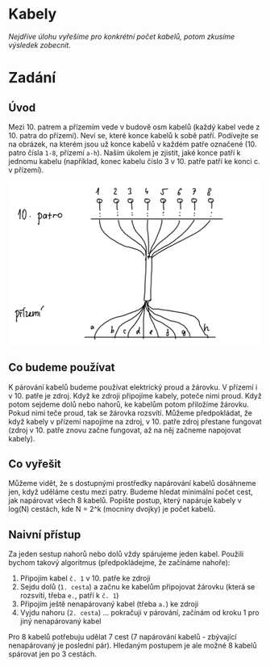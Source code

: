 # Kabely

*Nejdříve úlohu vyřešíme pro konkrétní počet kabelů, potom zkusíme výsledek zobecnit.*

# Zadání

## Úvod

Mezi 10. patrem a přízemím vede v budově osm kabelů (každý kabel vede z 10. patra do přízemí). Neví se, které konce kabelů k sobě patří. Podívejte se na obrázek, na kterém jsou už konce kabelů v každém patře označené (10. patro čísla `1-8`, přízemí `a-h`). Naším úkolem je zjistit, jaké konce patří k jednomu kabelu (například, konec kabelu číslo 3 v 10. patře patří ke konci c. v přízemí). 

![Příklad označení konců kabelů](cables.png)

## Co budeme používat

K párování kabelů budeme používat elektrický proud a žárovku. V přízemí i v 10. patře je zdroj. Když ke zdroji připojíme kabely, poteče nimi proud. Když potom sejdeme dolů nebo nahorů, ke kabelům potom přiložíme žárovku. Pokud nimi teče proud, tak se žárovka rozsvítí. Můžeme předpokládat, že když kabely v přízemí napojíme na zdroj, v 10. patře zdroj přestane fungovat (zdroj v 10. patře znovu začne fungovat, až na něj začneme napojovat kabely).

## Co vyřešit

Můžeme vidět, že s dostupnými prostředky napárování kabelů dosáhneme jen, když uděláme cestu mezi patry. Budeme hledat minimální počet cest, jak napárovat všech 8 kabelů. Popište postup, který napáruje kabely v log(N) cestách, kde N = 2^k (mocniny dvojky) je počet kabelů.

## Naivní přístup

Za jeden sestup nahorů nebo dolů vždy spárujeme jeden kabel. Použili bychom takový algoritmus (předpokládejme, že začínáme nahoře):

1. Připojím kabel `č. 1` v 10. patře ke zdroji
2. Sejdu dolů (`1. cesta`) a začnu ke kabelům připojovat žárovku (která se rozsvítí, třeba `e.`, patří k `č. 1`)
3. Připojím ještě nenapárovaný kabel (třeba `a.`) ke zdroji
4. Vyjdu nahoru (`2. cesta`) ... pokračuji v párování, začínám od kroku 1 pro jiný nenapárovaný kabel

Pro 8 kabelů potřebuju udělat 7 cest (7 napárování kabelů - zbývající nenapárovaný je poslední pár). Hledaným postupem je ale možné 8 kabelů spárovat jen po 3 cestách.
